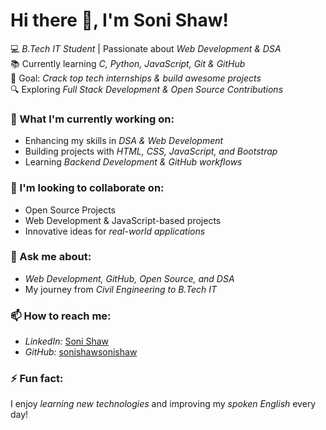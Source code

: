 # Hi there 👋, I'm Soni Shaw!

💻 *B.Tech IT Student* | Passionate about *Web Development & DSA*  
📚 Currently learning *C, Python, JavaScript, Git & GitHub*  
🚀 Goal: *Crack top tech internships & build awesome projects*  
🔍 Exploring *Full Stack Development & Open Source Contributions*  

### 🌱 What I'm currently working on:
- Enhancing my skills in *DSA & Web Development*
- Building projects with *HTML, CSS, JavaScript, and Bootstrap*
- Learning *Backend Development & GitHub workflows*

### 🤝 I'm looking to collaborate on:
- Open Source Projects  
- Web Development & JavaScript-based projects  
- Innovative ideas for *real-world applications*  

### 💬 Ask me about:
- *Web Development, GitHub, Open Source, and DSA*  
- My journey from *Civil Engineering to B.Tech IT*  

### 📫 How to reach me:
- *LinkedIn:* [Soni Shaw](https://www.linkedin.com/in/soni-shaw)  
- *GitHub:* [sonishawsonishaw](https://github.com/sonishaw9903)
### ⚡ Fun fact:
I enjoy *learning new technologies* and improving my *spoken English* every day!
